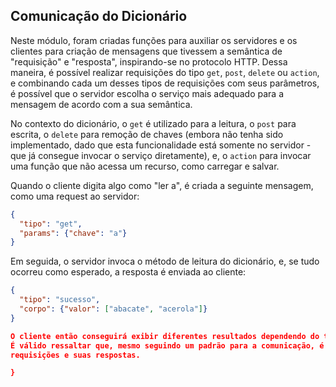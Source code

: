 ## Comunicação do Dicionário

Neste módulo, foram criadas funções para auxiliar os servidores e os clientes para criação de mensagens que tivessem a semântica de "requisição" e "resposta", inspirando-se no protocolo HTTP. Dessa maneira, é possível realizar requisições do tipo ```get```, ```post```, ```delete``` ou ```action```, e combinando cada um desses tipos de requisições com seus parâmetros, é possível que o servidor escolha o serviço mais adequado para a mensagem de acordo com a sua semântica.

No contexto do dicionário, o ```get``` é utilizado para a leitura, o ```post``` para escrita, o ```delete``` para remoção de chaves (embora não tenha sido implementado, dado que esta funcionalidade está somente no servidor - que já consegue invocar o serviço diretamente), e, o ```action``` para invocar uma função que não acessa um recurso, como carregar e salvar.

Quando o cliente digita algo como "ler a", é criada a seguinte mensagem, como uma request ao servidor:

```json
{
  "tipo": "get",
  "params": {"chave": "a"}
}
```

Em seguida, o servidor invoca o método de leitura do dicionário, e, se tudo ocorreu como esperado, a resposta é enviada ao cliente:

```json
{
  "tipo": "sucesso", 
  "corpo": {"valor": ["abacate", "acerola"]}
}

O cliente então conseguirá exibir diferentes resultados dependendo do tipo da resposta, e dependendo do seu valor.
É válido ressaltar que, mesmo seguindo um padrão para a comunicação, é importante conhecer quais são as chaves que serão enviadas no "corpo" da resposta - esse detalhe não é do escopo do módulo de comunicação, mas do contrato entre o cliente e servidor, e o que cada um espera de suas
requisições e suas respostas.

}

